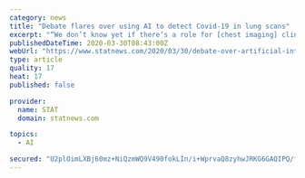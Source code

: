 ```yaml
---
category: news
title: "Debate flares over using AI to detect Covid-19 in lung scans"
excerpt: "“We don’t know yet if there’s a role for [chest imaging] clinically.” Since the start of the outbreak, the use of CT imaging has declined significantly, according to Aidoc, an AI imaging company that collected usage data from 300 clients around the globe. The data show an overall decline of 20% across all the company’s sites last ..."
publishedDateTime: 2020-03-30T08:43:00Z
webUrl: "https://www.statnews.com/2020/03/30/debate-over-artificial-intelligence-to-detect-covid-19-in-lung-scans/"
type: article
quality: 17
heat: 17
published: false

provider:
  name: STAT
  domain: statnews.com

topics:
  - AI

secured: "U2plOimLXBj60mz+NiQzmWQ9V490fokLIn/i+WprvaQ8zyhwJRKG6GAQIPQ/f/l7u+o1HkAcIai3O5V0AYn6RwQ++BAZiDJFKmpQyPgvAM2le9jZDipejIxbl/dhG34Djv0VQ2pmTf2uTh3E62VJEZWGQtlmuVc94gsILRrfRprlAQIVO8L+7b0ROEMhO6cusGRYKLHGmpYLGtqDamKtbO/R8agns4tD0XOr9a1guo9XD0RB31Kzz2gEwc9/0NevAv5mi/1eqcY+BYtEFCqoRmMH3JPEP7gvTg7dIj+xyk5f9sK3dDQU+2XYwsR07c2y1OXWYD2fS9tUZOaDXWI6zhDC4su01nOpUSR8LxcfwK0Iv+OykFGsPo/CF0OWzLVCc7/YZ8Mc1LybiFMcrXHS/NOBOECrs2H/mnCz7S9ybPyJwpc/HTxbBaQmtqvw1+X/sA0i5i1r2Nt6M67Go19D6I9mA6vZfWvrtd1T+vfCs6Y=;rZgVGCMOobwH8eBnE6qibA=="
---
```


